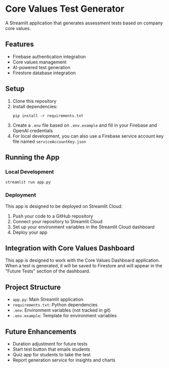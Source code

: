 # Core Values Test Generator

A Streamlit application that generates assessment tests based on company core values.

## Features

- Firebase authentication integration
- Core values management
- AI-powered test generation
- Firestore database integration

## Setup

1. Clone this repository
2. Install dependencies:
   ```
   pip install -r requirements.txt
   ```
3. Create a `.env` file based on `.env.example` and fill in your Firebase and OpenAI credentials
4. For local development, you can also use a Firebase service account key file named `serviceAccountKey.json`

## Running the App

### Local Development

```
streamlit run app.py
```

### Deployment

This app is designed to be deployed on Streamlit Cloud:

1. Push your code to a GitHub repository
2. Connect your repository to Streamlit Cloud
3. Set up your environment variables in the Streamlit Cloud dashboard
4. Deploy your app

## Integration with Core Values Dashboard

This app is designed to work with the Core Values Dashboard application. When a test is generated, it will be saved to Firestore and will appear in the "Future Tests" section of the dashboard.

## Project Structure

- `app.py`: Main Streamlit application
- `requirements.txt`: Python dependencies
- `.env`: Environment variables (not tracked in git)
- `.env.example`: Template for environment variables

## Future Enhancements

- Duration adjustment for future tests
- Start test button that emails students
- Quiz app for students to take the test
- Report generation service for insights and charts 